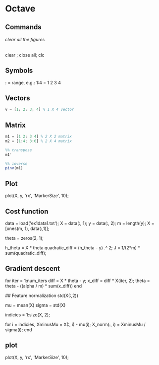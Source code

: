 # Octave

## Commands
###### clear all the figures
clear ; close all; clc

## Symbols
: = range, e.g.: 1:4 = 1 2 3 4

## Vectors
```octave
v = [1; 2; 3; 4] % 1 X 4 vector
```

## Matrix
```octave
m1 = [1 2; 3 4] % 2 X 2 matrix
m2 = [1:4; 3:6] % 2 X 4 matrix

%% transpose
m1'

%% inverse
pinv(m1)
```

## Plot
plot(X, y, 'rx', 'MarkerSize', 10);

## Cost function
data = load('ex1data1.txt');
X = data(:, 1); y = data(:, 2);
m = length(y);
X = [ones(m, 1), data(:,1)];

theta = zeros(2, 1);



h_theta = X * theta
quadratic_diff = (h_theta - y) .^ 2;
J = 1/(2*m) * sum(quadratic_diff);

## Gradient descent
for iter = 1:num_iters
    diff = X * theta - y;
    x_diff = diff * X(iter, 2);
    theta = theta - ((alpha / m) * sum(x_diff))
end

## Feature normalization
std(X(:,2))

mu    = mean(X)
sigma = std(X)

indicies = 1:size(X, 2);

for i = indicies,
  XminusMu  = X(:, i) - mu(i);
  X_norm(:, i) = XminusMu / sigma(i);
end

## plot
plot(X, y, 'rx', 'MarkerSize', 10);
